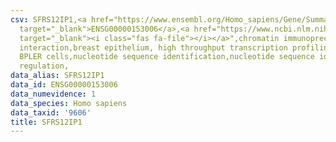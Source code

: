 ```yaml
---
csv: SFRS12IP1,<a href="https://www.ensembl.org/Homo_sapiens/Gene/Summary?db=core;g=ENSG00000153006"
  target="_blank">ENSG00000153006</a>,<a href="https://www.ncbi.nlm.nih.gov/pubmed/22863008"
  target="_blank"><i class="fas fa-file"></i></a>",chromatin immunoprecipitation assay,direct
  interaction,breast epithelium, high throughput transcription profiling by microarray,
  BPLER cells,nucleotide sequence identification,nucleotide sequence identification,transcriptional
  regulation,
data_alias: SFRS12IP1
data_id: ENSG00000153006
data_numevidence: 1
data_species: Homo sapiens
data_taxid: '9606'
title: SFRS12IP1
---
```

